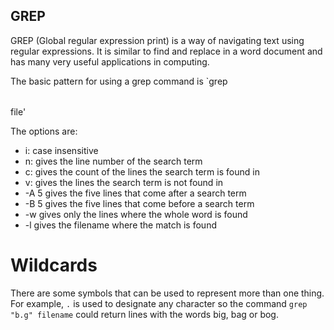 ## GREP
GREP (Global regular expression print) is a way of navigating text using regular expressions. It is similar to find and replace in a word document and has many very useful applications in computing.

The basic pattern for using a grep command is `grep <option> <search pattern> file'

The options are:
+ i: case insensitive 
+ n: gives the line number of the search term 
+ c: gives the count of the lines the search term is found in
+ v: gives the lines the search term is not found in
+ -A 5 gives the five lines that come after a search term
+ -B 5 gives the five lines that come before a search term
+ -w gives only the lines where the whole word is found
+ -l gives the filename where the match is found

# Wildcards
There are some symbols that can be used to represent more than one thing. For example, `.` is used to designate any character so the command `grep "b.g" filename` could return lines with the words big, bag or bog. 
